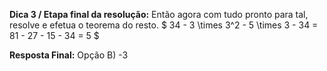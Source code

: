 **Dica 3 / Etapa final da resolução:**
Então agora com tudo pronto para tal, resolve e efetua o teorema do resto.
 $ 34 - 3  \times 3^2 - 5 \times 3 - 34   = 81 - 27 - 15 - 34 = 5 $
 
**Resposta Final:**
Opção B) -3
